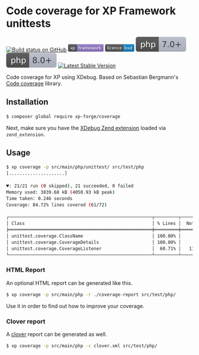 Code coverage for XP Framework unittests
========================================================================

[![Build status on GitHub](https://github.com/xp-forge/coverage/workflows/Tests/badge.svg)](https://github.com/xp-forge/coverage/actions)
[![XP Framework Module](https://raw.githubusercontent.com/xp-framework/web/master/static/xp-framework-badge.png)](https://github.com/xp-framework/core)
[![BSD Licence](https://raw.githubusercontent.com/xp-framework/web/master/static/licence-bsd.png)](https://github.com/xp-framework/core/blob/master/LICENCE.md)
[![Requires PHP 7.0+](https://raw.githubusercontent.com/xp-framework/web/master/static/php-7_0plus.svg)](http://php.net/)
[![Supports PHP 8.0+](https://raw.githubusercontent.com/xp-framework/web/master/static/php-8_0plus.svg)](http://php.net/)
[![Latest Stable Version](https://poser.pugx.org/xp-forge/coverage/version.png)](https://packagist.org/packages/xp-forge/coverage)

Code coverage for XP using XDebug. Based on Sebastian Bergmann's [Code coverage](https://github.com/sebastianbergmann/php-code-coverage) library.

Installation
------------

```bash
$ composer global require xp-forge/coverage
```

Next, make sure you have the [XDebug Zend extension](https://xdebug.org/download.php) loaded via `zend_extension`.

Usage
-----

```bash
$ xp coverage -p src/main/php/unittest/ src/test/php
[.....................]

♥: 21/21 run (0 skipped), 21 succeeded, 0 failed
Memory used: 3839.68 kB (4050.93 kB peak)
Time taken: 0.246 seconds
Coverage: 84.72% lines covered (61/72)

┌──────────────────────────────────────────────────────┬─────────┬──────┐
│ Class                                                │ % Lines │  Not │
╞══════════════════════════════════════════════════════╪═════════╪══════╡
│ unittest.coverage.ClassName                          │ 100.00% │      │
│ unittest.coverage.CoverageDetails                    │ 100.00% │      │
│ unittest.coverage.CoverageListener                   │  60.71% │   11 │
└──────────────────────────────────────────────────────┴─────────┴──────┘
```

### HTML Report

An optional HTML report can be generated like this. 

```bash
$ xp coverage -p src/main/php -r ./coverage-report src/test/php/
```

Use it in order to find out how to improve your coverage.

### Clover report

A [clover](https://www.atlassian.com/software/clover) report can be generated as well.

```bash
$ xp coverage -p src/main/php -c clover.xml src/test/php/
```
